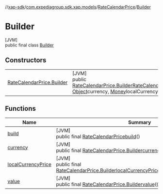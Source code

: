 //[xap-sdk](../../../../index.md)/[com.expediagroup.sdk.xap.models](../../index.md)/[RateCalendarPrice](../index.md)/[Builder](index.md)

# Builder

[JVM]\
public final class [Builder](index.md)

## Constructors

| | |
|---|---|
| [RateCalendarPrice.Builder](-rate-calendar-price.-builder.md) | [JVM]<br>public [RateCalendarPrice.Builder](index.md)[RateCalendarPrice.Builder](-rate-calendar-price.-builder.md)([Object](https://docs.oracle.com/javase/8/docs/api/java/lang/Object.html)value, [Object](https://docs.oracle.com/javase/8/docs/api/java/lang/Object.html)currency, [Money](../../-money/index.md)localCurrencyPrice) |

## Functions

| Name | Summary |
|---|---|
| [build](build.md) | [JVM]<br>public final [RateCalendarPrice](../index.md)[build](build.md)() |
| [currency](currency.md) | [JVM]<br>public final [RateCalendarPrice.Builder](index.md)[currency](currency.md)([Object](https://docs.oracle.com/javase/8/docs/api/java/lang/Object.html)currency) |
| [localCurrencyPrice](local-currency-price.md) | [JVM]<br>public final [RateCalendarPrice.Builder](index.md)[localCurrencyPrice](local-currency-price.md)([Money](../../-money/index.md)localCurrencyPrice) |
| [value](value.md) | [JVM]<br>public final [RateCalendarPrice.Builder](index.md)[value](value.md)([Object](https://docs.oracle.com/javase/8/docs/api/java/lang/Object.html)value) |

